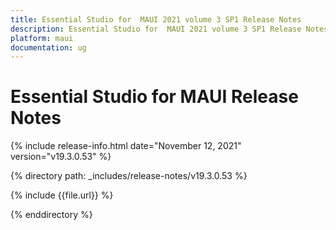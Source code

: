 ```yaml
---
title: Essential Studio for  MAUI 2021 volume 3 SP1 Release Notes  
description: Essential Studio for  MAUI 2021 volume 3 SP1 Release Notes 
platform: maui
documentation: ug
---
```


# Essential Studio for  MAUI Release Notes  

{% include release-info.html date="November 12, 2021"  version="v19.3.0.53" %} 


{% directory path: _includes/release-notes/v19.3.0.53 %}

{% include {{file.url}} %}

{% enddirectory %}